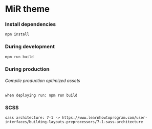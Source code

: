 # MiR theme

### Install dependencies 
`npm install`

### During development
`npm run build`

### During production
###### Compile production optimized assets
`when deploying run: npm run build`

### SCSS
`sass architecture: 7-1 -> https://www.learnhowtoprogram.com/user-interfaces/building-layouts-preprocessors/7-1-sass-architecture`